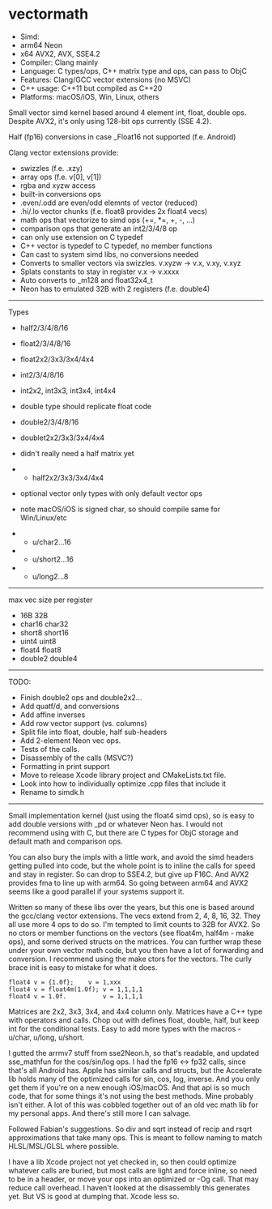 vectormath
==========

 
* Simd: 
*   arm64 Neon
*   x64 AVX2, AVX, SSE4.2
* Compiler: Clang mainly 
* Language: C types/ops, C++ matrix type and ops, can pass to ObjC
* Features: Clang/GCC vector extensions (no MSVC)
* C++ usage: C++11 but compiled as C++20
* Platforms: macOS/iOS, Win, Linux, others

Small vector simd kernel based around 4 element int, float, double ops.
  Despite AVX2, it's only using 128-bit ops currently (SSE 4.2).
  
Half (fp16) conversions in case _Float16 not supported (f.e. Android)

Clang vector extensions provide:
* swizzles (f.e. .xzy)
* array ops (f.e. v[0], v[1])
* rgba and xyzw access
* built-in conversions ops
* .even/.odd are even/odd elemnts of vector (reduced)
* .hi/.lo vector chunks (f.e. float8 provides 2x float4 vecs)
* math ops that vectorize to simd ops (+=, *=, +, -, ...)
* comparison ops that generate an int2/3/4/8 op
* can only use extension on C typedef
* C++ vector is typedef to C typedef, no member functions
* Can cast to system simd libs, no conversions needed
* Converts to smaller vectors via swizzles. v.xyzw -> v.x, v.xy, v.xyz
* Splats constants to stay in register v.x -> v.xxxx
* Auto converts to _m128 and float32x4_t
* Neon has to emulated 32B with 2 registers (f.e. double4)


---

Types

* half2/3/4/8/16

* float2/3/4/8/16
* float2x2/3x3/3x4/4x4

* int2/3/4/8/16
* int2x2, int3x3, int3x4, int4x4

* double type should replicate float code
* double2/3/4/8/16
* doublet2x2/3x3/3x4/4x4

* didn't really need a half matrix yet
* - half2x2/3x3/3x4/4x4

* optional vector only types with only default vector ops
*  note macOS/iOS is signed char, so should compile same for Win/Linux/etc
* - u/char2...16
* - u/short2...16
* - u/long2...8

---

max vec size per register
* 16B      32B
* char16   char32
* short8   short16
* uint4    uint8
* float4   float8
* double2  double4

---

TODO: 
* Finish double2 ops and double2x2...
* Add quatf/d, and conversions
* Add affine inverses
* Add row vector support (vs. columns)
* Split file into float, double, half sub-headers
* Add 2-element Neon vec ops.
* Tests of the calls.
* Disassembly of the calls (MSVC?)
* Formatting in print support
* Move to release Xcode library project and CMakeLists.txt file. 
* Look into how to individually optimize .cpp files that include it
* Rename to simdk.h

---

Small implementation kernel (just using the float4 simd ops), so is easy to add double versions with _pd or whatever Neon has.  I would not recommend using with C, but there are C types for ObjC storage and default math and comparison ops.

You can also bury the impls with a little work, and avoid the simd headers getting pulled into code, but the whole point is to inline the calls for speed and stay in register.  So can drop to SSE4.2, but give up F16C.  And AVX2 provides fma to line up with arm64.  So going between arm64 and AVX2 seems like a good parallel if your systems support it.

Written so many of these libs over the years, but this one is based around the gcc/clang vector extensions.   The vecs extend from 2, 4, 8, 16, 32.   They all use more 4 ops to do so.   I'm tempted to limit counts to 32B for AVX2.   So no ctors or member functions on the vectors (see float4m, half4m - make ops), and some derived structs on the matrices.  You can further wrap these under your own vector math code, but you then have a lot of forwarding and conversion.  I recommend using the make ctors for the vectors.   The curly brace init is easy to mistake for what it does.

```
float4 v = {1.0f};    v = 1,xxx
float4 v = float4m(1.0f); v = 1,1,1,1
float4 v = 1.0f.          v = 1,1,1,1
```

Matrices are 2x2, 3x3, 3x4, and 4x4 column only.  Matrices have a C++ type with operators and calls.  Chop out with defines float, double, half, but keep int for the conditional tests.   Easy to add more types with the macros - u/char, u/long, u/short. 

I gutted the arrmv7 stuff from sse2Neon.h, so that's readable, and updated sse_mathfun for the cos/sin/log ops.  I had the fp16 <-> fp32 calls, since that's all Android has.  Apple has similar calls and structs, but the Accelerate lib holds many of the optimized calls for sin, cos, log, inverse.  And you only get them if you're on a new enough iOS/macOS.   And that api is so much code, that for some things it's not using the best methods.  Mine probably isn't either.  A lot of this was cobbled together out of an old vec math lib for my personal apps.  And there's still more I can salvage.

Followed Fabian's suggestions.   So div and sqrt instead of recip and rsqrt approximations that take many ops.  This is meant to follow naming to match HLSL/MSL/GLSL where possible.

I have a lib Xcode project not yet checked in, so then could optimize whatever calls are buried, but most calls are light and force inline, so need to be in a header, or move your ops into an optimized or -Og call.   That may reduce call overhead.   I haven't looked at the disassembly this generates yet.  But VS is good at dumping that.  Xcode less so. 


